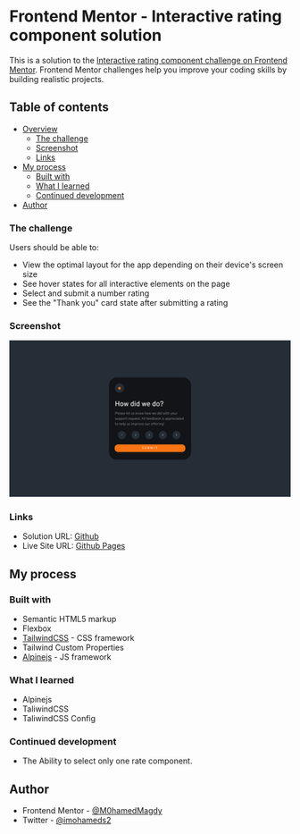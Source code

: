 # Frontend Mentor - Interactive rating component solution

This is a solution to the [Interactive rating component challenge on Frontend Mentor](https://www.frontendmentor.io/challenges/interactive-rating-component-koxpeBUmI). Frontend Mentor challenges help you improve your coding skills by building realistic projects. 

## Table of contents

- [Overview](#overview)
  - [The challenge](#the-challenge)
  - [Screenshot](#screenshot)
  - [Links](#links)
- [My process](#my-process)
  - [Built with](#built-with)
  - [What I learned](#what-i-learned)
  - [Continued development](#continued-development)
- [Author](#author)

### The challenge

Users should be able to:

- View the optimal layout for the app depending on their device's screen size
- See hover states for all interactive elements on the page
- Select and submit a number rating
- See the "Thank you" card state after submitting a rating

### Screenshot

![](./screenshot.png)
### Links

- Solution URL: [Github](https://github.com/M0hamedMagdy/frontendmentor/blob/main/interactive-rating-component)
- Live Site URL: [Github Pages](https://m0hamedmagdy.github.io/frontendmentor/interactive-rating-component)

## My process

### Built with

- Semantic HTML5 markup
- Flexbox
- [TailwindCSS](https://tailwindcss.com/) - CSS framework
- Tailwind Custom Properties
- [Alpinejs](https://alpinejs.dev/) - JS framework


### What I learned
- Alpinejs
- TaliwindCSS 
- TaliwindCSS Config

### Continued development
- The Ability to select only one rate component.

## Author

- Frontend Mentor - [@M0hamedMagdy](https://www.frontendmentor.io/profile/M0hamedMagdy)
- Twitter - [@imohameds2](https://www.twitter.com/imohameds2)

